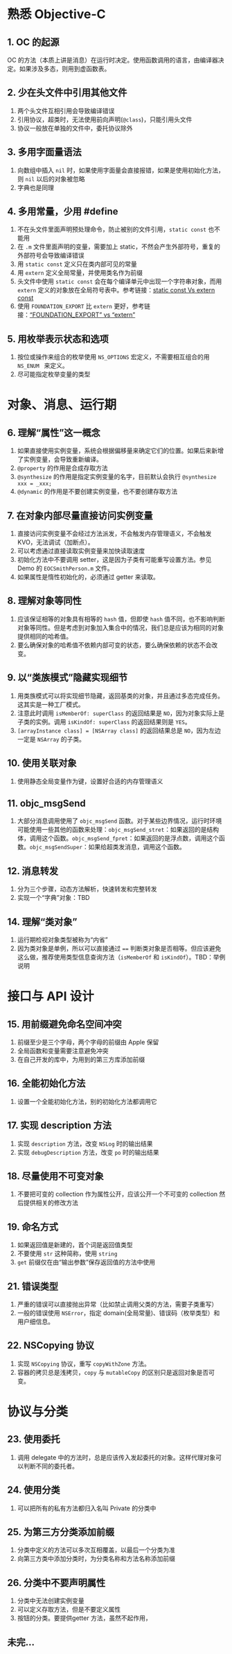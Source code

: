 # 熟悉 Objective-C

## 1. OC 的起源

OC 的方法（本质上讲是消息）在运行时决定。使用函数调用的语言，由编译器决定。如果涉及多态，则用到虚函数表。

## 2. 少在头文件中引用其他文件

1. 两个头文件互相引用会导致编译错误
2. 引用协议，超类时，无法使用前向声明(`@class`)，只能引用头文件
3. 协议一般放在单独的文件中，委托协议除外

## 3. 多用字面量语法

1. 向数组中插入 `nil` 时，如果使用字面量会直接报错，如果是使用初始化方法，则 `nil` 以后的对象被忽略
2. 字典也是同理

## 4. 多用常量，少用 #define

1. 不在头文件里面声明预处理命令，防止被别的文件引用，`static const` 也不能用
2. 在 `.m` 文件里面声明的变量，需要加上 static，不然会产生外部符号，重复的外部符号会导致编译错误
3. 用 `static const` 定义只在类内部可见的常量
4. 用 `extern` 定义全局常量，并使用类名作为前缀
5. 头文件中使用 `static const` 会在每个编译单元中出现一个字符串对象，而用 `extern` 定义的对象放在全局符号表中。参考链接：[static const Vs extern const](http://stackoverflow.com/questions/23652665/static-const-vs-extern-const)
6. 使用 `FOUNDATION_EXPORT` 比 `extern` 更好，参考链接：[“FOUNDATION_EXPORT” vs “extern”](http://stackoverflow.com/questions/10953221/foundation-export-vs-extern)

## 5. 用枚举表示状态和选项

1. 按位或操作来组合的枚举使用 `NS_OPTIONS` 宏定义，不需要相互组合的用 `NS_ENUM ` 来定义。
2. 尽可能指定枚举变量的类型   

# 对象、消息、运行期

## 6. 理解“属性”这一概念

1. 如果直接使用实例变量，系统会根据偏移量来确定它们的位置。如果后来新增了实例变量，会导致重新编译。
2. `@property` 的作用是合成存取方法
3. `@synthesize` 的作用是指定实例变量的名字，目前默认会执行 `@synthesize xxx = _xxx;`
4. `@dynamic` 的作用是不要创建实例变量，也不要创建存取方法
          
## 7. 在对象内部尽量直接访问实例变量

1. 直接访问实例变量不会经过方法派发，不会触发内存管理语义，不会触发 KVO，无法调试（加断点）。
2. 可以考虑通过直接读取实例变量来加快读取速度
3. 初始化方法中不要调用 setter，这是因为子类有可能重写设置方法。参见 Demo 的 `EOCSmithPerson.m` 文件。
4. 如果属性是惰性初始化的，必须通过 getter 来读取。

## 8. 理解对象等同性

1. 应该保证相等的对象具有相等的 `hash` 值，但即使 `hash` 值不同，也不影响判断对象等同性。但是考虑到对象加入集合中的情况，我们总是应该为相同的对象提供相同的哈希值。
2. 要么确保对象的哈希值不依赖内部可变的状态，要么确保依赖的状态不会改变。

## 9. 以“类族模式”隐藏实现细节

1. 用类族模式可以将实现细节隐藏，返回基类的对象，并且通过多态完成任务。这其实是一种工厂模式。
2. 注意此时调用 `isMemberOf: superClass` 的返回结果是 `NO`，因为对象实际上是子类的实例。调用 `isKindOf: superClass` 的返回结果则是 `YES`。
3. `[arrayInstance class] = [NSArray class]` 的返回结果总是 `NO`，因为左边一定是 `NSArray` 的子类。

## 10. 使用关联对象

1. 使用静态全局变量作为键，设置好合适的内存管理语义

## 11. objc_msgSend

1. 大部分消息调用使用了 `objc_msgSend` 函数。对于某些边界情况，运行时环境可能使用一些其他的函数来处理：`objc_msgSend_stret`：如果返回的是结构体，调用这个函数。`objc_msgSend_fpret`：如果返回的是浮点数，调用这个函数。`objc_msgSendSuper`：如果给超类发消息，调用这个函数。

## 12. 消息转发

1. 分为三个步骤，动态方法解析，快速转发和完整转发
2. 实现一个“字典”对象：TBD

## 14. 理解“类对象”

1. 运行期检视对象类型被称为“内省”
2. 因为类对象是单例，所以可以直接通过 `==` 判断类对象是否相等。但应该避免这么做，推荐使用类型信息查询方法（`isMemberOf` 和 `isKindOf`）。TBD：举例说明

# 接口与 API 设计

## 15. 用前缀避免命名空间冲突

1. 前缀至少是三个字母，两个字母的前缀由 Apple 保留
2. 全局函数和变量需要注意避免冲突
3. 在自己开发的库中，为用到的第三方库添加前缀

## 16. 全能初始化方法

1. 设置一个全能初始化方法，别的初始化方法都调用它

## 17. 实现 description 方法

1. 实现 `description` 方法，改变 `NSLog` 时的输出结果
2. 实现 `debugDescription` 方法，改变 `po` 时的输出结果

## 18. 尽量使用不可变对象

1. 不要把可变的 collection 作为属性公开，应该公开一个不可变的 collection 然后提供相关的修改方法

## 19. 命名方式

1. 如果返回值是新建的，首个词是返回值类型
2. 不要使用 `str` 这种简称，使用 `string`
3. `get` 前缀仅在由“输出参数”保存返回值的方法中使用

## 21. 错误类型

1. 严重的错误可以直接抛出异常（比如禁止调用父类的方法，需要子类重写）
2. 一般的错误使用 `NSError`，指定 domain(全局常量)、错误码（枚举类型）和用户细信息。

## 22. NSCopying 协议

1. 实现 `NSCopying` 协议，重写 `copyWithZone` 方法。
2. 容器的拷贝总是浅拷贝，`copy` 与 `mutableCopy` 的区别只是返回对象是否可变。

# 协议与分类

## 23. 使用委托

1. 调用 delegate 中的方法时，总是应该传入发起委托的对象。这样代理对象可以判断不同的委托者。

## 24. 使用分类

1. 可以把所有的私有方法都归入名叫 Private 的分类中

## 25. 为第三方分类添加前缀

1. 分类中定义的方法可以多次互相覆盖，以最后一个分类为准
2. 向第三方类中添加分类时，为分类名称和方法名称添加前缀

## 26. 分类中不要声明属性

1. 分类中无法创建实例变量
2. 可以定义存取方法，但是不要定义属性
3. 按钮的分类。要提供getter 方法，虽然不起作用，

## 未完...
